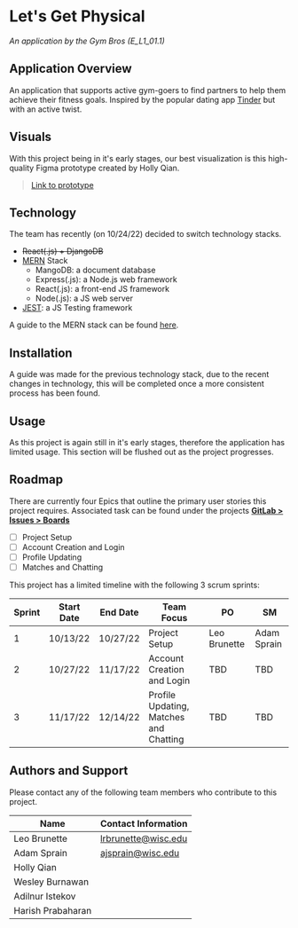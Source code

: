 # Let's Get Physical
*An application by the Gym Bros (E_L1_01.1)*


## Application Overview
An application that supports active gym-goers to find partners to help them achieve their fitness goals. Inspired by the popular dating app [Tinder](tinder.com) but with an active twist.


## Visuals
With this project being in it's early stages, our best visualization is this high-quality Figma prototype created by Holly Qian.
> [Link to prototype](https://www.figma.com/file/6mivUjK3v799kDMI8xjUri/Let%27s-Get-Physical-Prototype)


## Technology
The team has recently (on 10/24/22) decided to switch technology stacks.
- ~~React(.js) + DjangoDB~~
- [MERN](https://www.mongodb.com/mern-stack) Stack
    - MangoDB: a document database
    - Express(.js): a Node.js web framework
    - React(.js): a front-end JS framework
    - Node(.js): a JS web server
- [JEST](https://jestjs.io/): a JS Testing framework

A guide to the MERN stack can be found [here](https://www.mongodb.com/languages/mern-stack-tutorial).


## Installation
A guide was made for the previous technology stack, due to the recent changes in technology, this will be completed once a more consistent process has been found.


## Usage
As this project is again still in it's early stages, therefore the application has limited usage. This section will be flushed out as the project progresses.


## Roadmap
There are currently four Epics that outline the primary user stories this project requires. Associated task can be found under the projects [**GitLab > Issues > Boards**](https://git.doit.wisc.edu/cdis/cs/courses/cs506/gym-bros-team/lets-get-physical/-/boards/)
 - [ ] Project Setup
 - [ ] Account Creation and Login
 - [ ] Profile Updating
 - [ ] Matches and Chatting

 This project has a limited timeline with the following 3 scrum sprints:

| Sprint | Start Date | End Date | Team Focus    | PO | SM |
| ------ | ---------- | -------- | ------------- | -- | -- |
| 1      | 10/13/22   | 10/27/22 | Project Setup | Leo Brunette| Adam Sprain |
| 2      | 10/27/22   | 11/17/22 | Account Creation and Login | TBD | TBD |
| 3      | 11/17/22   | 12/14/22 | Profile Updating, Matches and Chatting | TBD | TBD |


## Authors and Support
Please contact any of the following team members who contribute to this project.

| Name             | Contact Information |
| ---------------- | ------------------- |
| Leo Brunette     | lrbrunette@wisc.edu |
| Adam Sprain      | ajsprain@wisc.edu   |
| Holly Qian       |                     |
| Wesley Burnawan  |                     |
| Adilnur Istekov  |                     |
| Harish Prabaharan|                     |